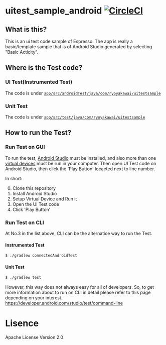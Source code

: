 # uitest_sample_android [![CircleCI](https://circleci.com/gh/ryoyakawai/uitest_sample_android.svg?style=svg)](https://circleci.com/gh/ryoyakawai/uitest_sample_android)

## What is this?
This is an ui test code sample of Espresso. The app is really a basic/template sample that is of Android Studio generated by selecting "Basic Acticity".

## Where is the Test code?
### UI Test(Instrumented Test)
The code is under [`app/src/androidTest/java/com/ryoyakawai/uitestsample`](https://github.com/ryoyakawai/uitest_sample_android/tree/master/app/src/androidTest/java/com/ryoyakawai/uitestsample)

### Unit Test
The code is under [`app/src/test/java/com/ryoyakawai/uitestsample`](https://github.com/ryoyakawai/uitest_sample_android/tree/master/app/src/test/java/com/ryoyakawai/uitestsample)


## How to run the Test?
### Run Test on GUI
To run the test, [Android Studio](https://developer.android.com/studio/?gclid=CjwKCAiA2fjjBRAjEiwAuewS_Qic_WfLbq49nTdKWgEEP3SPan7JaZQ3tbHTrlhQ56m__S-lL7GmwhoCINAQAvD_BwE) must be installed, and also more than one [virtual devices](https://developer.android.com/studio/run/managing-avds) must be run in your computer.
Then open UI Test code on Android Studio, then click the 'Play Button' locaeted next to line number.

In short:

0. Clone this repository
1. Install Android Studio
2. Setup Virtual Device and Run it
3. Open the UI Test code
4. Click 'Play Button'

### Run Test on CLI
At No.3 in the list above, CLI can be the alternatice way to run the Test.

#### Instrumented Test
```bash
$ ./gradlew connectedAndroidTest
```
#### Unit Test
```bash
$ ./gradlew test
```

However, this way does not always easy for all of developers. So, to get more information about to run on CLI in detail please refer to this page depending on your interest.
https://developer.android.com/studio/test/command-line

# Lisence
Apache License Version 2.0
